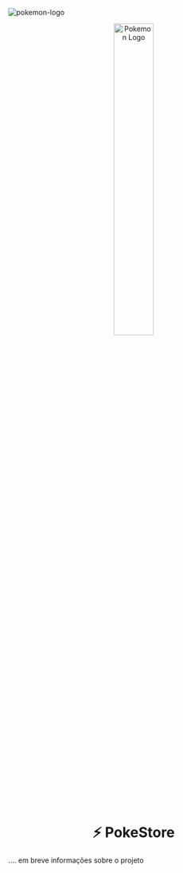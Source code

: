 ![pokemon-logo]()

<div align="center" ><img width="40%" src="https://user-images.githubusercontent.com/97841160/175470402-58d21709-a470-4297-bd1a-567f741ce0a4.png" alt="Pokemon Logo" />



# :zap: PokeStore</div>

.... em breve informações sobre o projeto



